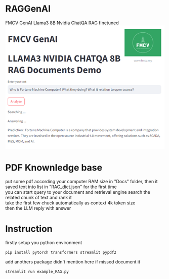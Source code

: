 # RAGGenAI
FMCV GenAI Llama3 8B Nvidia ChatQA RAG finetuned
![screenshoot](Resources/screenshoot.png)

# PDF Knownledge base
put some pdf according your computer RAM size in "Docs" folder, then it saved text into list in "RAG_dict.json" for the first time\
you can start query to your document and
retrieval engine search the related chunk of text and rank it\
take the first few chuck automatically as context 4k token size\
then the LLM reply with answer

# Instruction
firstly setup you python environment</br>
```
pip install pytorch transformers streamlit pypdf2
```
add anothers package didn't mention here if missed document it </br>
```
streamlit run example_RAG.py
```
